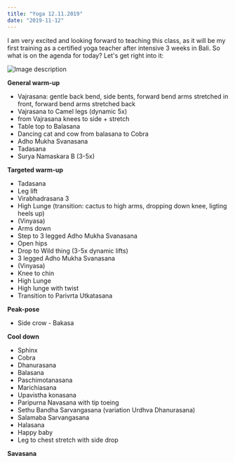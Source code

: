 ```yaml
---
title: "Yoga 12.11.2019"
date: "2019-11-12"
---
```


I am very excited and looking forward to teaching this class, as it will be my first training as a certified yoga teacher after intensive 3 weeks in Bali. So what is on the agenda for today? Let's get right into it:

![Image description](/Yoga20191112.jpg)

**General warm-up**
- Vajrasana: gentle back bend, side bents, forward bend arms stretched in front, forward bend arms stretched back
- Vajrasana to Camel legs (dynamic 5x)
- from Vajrasana knees to side + stretch
- Table top to Balasana
- Dancing cat and cow from balasana to Cobra
- Adho Mukha Svanasana
- Tadasana
- Surya Namaskara B (3-5x)

**Targeted warm-up**
- Tadasana
- Leg lift
- Virabhadrasana 3
- High Lunge (transition: cactus to high arms, dropping down knee, ligting heels up)
- (Vinyasa)
- Arms down
- Step to 3 legged Adho Mukha Svanasana
- Open hips
- Drop to Wild thing (3-5x dynamic lifts)
- 3 legged Adho Mukha Svanasana
- (Vinyasa)
- Knee to chin
- High Lunge
- High lunge with twist
- Transition to Parivrta Utkatasana

**Peak-pose**
- Side crow - Bakasa

**Cool down**
- Sphinx
- Cobra
- Dhanurasana
- Balasana
- Paschimotanasana
- Marichiasana
- Upavistha konasana
- Paripurna Navasana with tip toeing
- Sethu Bandha Sarvangasana (variation Urdhva Dhanurasana)
- Salamaba Sarvangasana
- Halasana
- Happy baby
- Leg to chest stretch with side drop

**Savasana**
